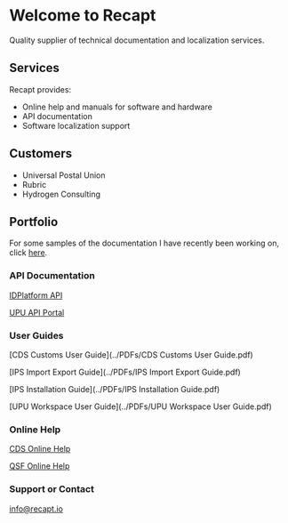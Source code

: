 # Welcome to Recapt

Quality supplier of technical documentation and localization services.  

## Services

Recapt provides:
- Online help and manuals for software and hardware
- API documentation
- Software localization support

## Customers

- Universal Postal Union
- Rubric 
- Hydrogen Consulting

## Portfolio

For some samples of the documentation I have recently been working on, click [here](../Portfolio.md).
### API Documentation

[IDPlatform API](../IDPlatform/index.html)  

[UPU API Portal](../UPU/Default.htm)  

### User Guides

[CDS Customs User Guide](../PDFs/CDS Customs User Guide.pdf)  

[IPS Import Export Guide](../PDFs/IPS Import Export Guide.pdf)  

[IPS Installation Guide](../PDFs/IPS Installation Guide.pdf)  

[UPU Workspace User Guide](../PDFs/UPU Workspace User Guide.pdf)  

### Online Help

[CDS Online Help](../OnlineHelp/CDSHelp/index.htm)  

[QSF Online Help](../OnlineHelp/QSFHelp/index.htm)  

### Support or Contact

info@recapt.io
